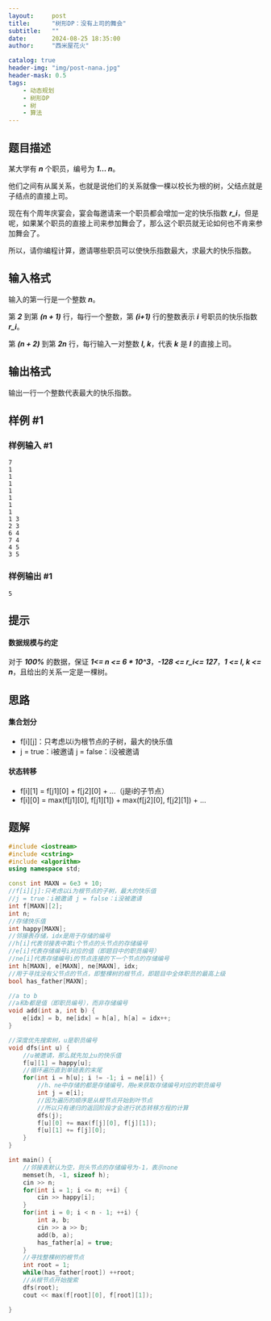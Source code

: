 ```yaml
---
layout:     post
title:      "树形DP：没有上司的舞会"
subtitle:   ""
date:       2024-08-25 18:35:00
author:     "西米屋花火"

catalog: true
header-img: "img/post-nana.jpg"
header-mask: 0.5
tags:
    - 动态规划
    - 树形DP
    - 树
    - 算法
---
```

## 题目描述

某大学有 ***n*** 个职员，编号为 ***1... n***。

他们之间有从属关系，也就是说他们的关系就像一棵以校长为根的树，父结点就是子结点的直接上司。

现在有个周年庆宴会，宴会每邀请来一个职员都会增加一定的快乐指数 ***r\_i***，但是呢，如果某个职员的直接上司来参加舞会了，那么这个职员就无论如何也不肯来参加舞会了。

所以，请你编程计算，邀请哪些职员可以使快乐指数最大，求最大的快乐指数。

## 输入格式

输入的第一行是一个整数 ***n***。

第 ***2*** 到第 ***(n + 1)*** 行，每行一个整数，第 ***(i+1)*** 行的整数表示 ***i*** 号职员的快乐指数 ***r\_i***。

第 ***(n + 2)*** 到第 ***2n*** 行，每行输入一对整数 ***l, k***，代表 ***k*** 是 ***l*** 的直接上司。

## 输出格式

输出一行一个整数代表最大的快乐指数。

## 样例 #1

### 样例输入 #1

    7
    1
    1
    1
    1
    1
    1
    1
    1 3
    2 3
    6 4
    7 4
    4 5
    3 5

### 样例输出 #1

    5

## 提示

#### 数据规模与约定

对于 ***100%*** 的数据，保证 ***1<= n <= 6 \* 10^3***，***-128 <= r\_i<= 127***，***1 <= l, k <= n***，且给出的关系一定是一棵树。

## 思路

#### 集合划分

*   f\[i]\[j]：只考虑以i为根节点的子树，最大的快乐值
*   j = true：i被邀请 j = false：i没被邀请

#### 状态转移

*   f\[i]\[1] = f\[j1]\[0] + f\[j2]\[0] + ...（j是i的子节点）
*   f\[i]\[0] = max(f\[j1]\[0], f\[j1]\[1]) + max(f\[j2]\[0], f\[j2]\[1]) + ...

## 题解

```cpp
#include <iostream>
#include <cstring>
#include <algorithm>
using namespace std;

const int MAXN = 6e3 + 10;
//f[i][j]:只考虑以i为根节点的子树，最大的快乐值
//j = true：i被邀请 j = false：i没被邀请
int f[MAXN][2];
int n;
//存储快乐值
int happy[MAXN];
//邻接表存储，idx是用于存储的编号
//h[i]代表邻接表中第i个节点的头节点的存储编号
//e[i]代表存储编号i对应的值（即题目中的职员编号）
//ne[i]代表存储编号i的节点连接的下一个节点的存储编号
int h[MAXN], e[MAXN], ne[MAXN], idx;
//用于寻找没有父节点的节点，即整棵树的根节点，即题目中全体职员的最高上级
bool has_father[MAXN];

//a to b
//a和b都是值（即职员编号），而非存储编号
void add(int a, int b) {
    e[idx] = b, ne[idx] = h[a], h[a] = idx++;
}

//深度优先搜索树，u是职员编号
void dfs(int u) {
    //u被邀请，那么就先加上u的快乐值
    f[u][1] = happy[u];
    //循环遍历直到单链表的末尾
    for(int i = h[u]; i != -1; i = ne[i]) {
        //h、ne中存储的都是存储编号，用e来获取存储编号对应的职员编号
        int j = e[i];
        //因为遍历的顺序是从根节点开始到叶节点
        //所以只有递归的返回阶段才会进行状态转移方程的计算
        dfs(j);
        f[u][0] += max(f[j][0], f[j][1]);
        f[u][1] += f[j][0];
    }
}

int main() {
    //邻接表默认为空，则头节点的存储编号为-1，表示none
    memset(h, -1, sizeof h);
    cin >> n;
    for(int i = 1; i <= n; ++i) {
        cin >> happy[i];
    }
    for(int i = 0; i < n - 1; ++i) {
        int a, b;
        cin >> a >> b;
        add(b, a);
        has_father[a] = true;
    }
    //寻找整棵树的根节点
    int root = 1;
    while(has_father[root]) ++root;
    //从根节点开始搜索
    dfs(root);
    cout << max(f[root][0], f[root][1]);

}
```


